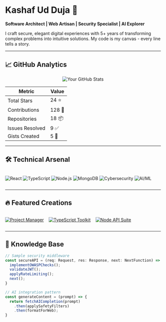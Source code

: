 # Kashaf Ud Duja 🚀

**Software Architect | Web Artisan | Security Specialist | AI Explorer**

I craft secure, elegant digital experiences with 5+ years of transforming complex problems into intuitive solutions. My code is my canvas - every line tells a story.

---

## 📈 GitHub Analytics

<div align="center">

![Your GitHub Stats](https://github-readme-stats.vercel.app/api?username=Kashafuddujaa&show_icons=true&theme=radical&hide_border=true)

| Metric | Value |
|--------|-------|
| Total Stars | 24 ⭐ |
| Contributions | 128 🎯 | 
| Repositories | 18 📦 |
| Issues Resolved | 9 ✅ |
| Gists Created | 5 📝 |

</div>

---

## 🛠️ Technical Arsenal

<div align="center" style="display: flex; flex-wrap: wrap; gap: 8px;">

![React](https://img.shields.io/badge/-React-61DAFB?logo=react&logoColor=black)
![TypeScript](https://img.shields.io/badge/-TypeScript-3178C6?logo=typescript&logoColor=white)
![Node.js](https://img.shields.io/badge/-Node.js-339933?logo=node.js&logoColor=white)
![MongoDB](https://img.shields.io/badge/-MongoDB-47A248?logo=mongodb&logoColor=white)
![Cybersecurity](https://img.shields.io/badge/-Cybersecurity-FF6D00?logo=lock&logoColor=white)
![AI/ML](https://img.shields.io/badge/-AI/ML-FF6D00?logo=tensorflow&logoColor=white)

</div>

---

## 🔥 Featured Creations

<div style="display: flex; flex-wrap: wrap; gap: 16px; margin-top: 20px;">

[![Project Manager](https://github-readme-stats.vercel.app/api/pin/?username=Kashafuddujaa&repo=project-manager&theme=dark)](https://github.com/Kashafuddujaa/project-manager)

[![TypeScript Toolkit](https://github-readme-stats.vercel.app/api/pin/?username=Kashafuddujaa&repo=Typescript&theme=dark)](https://github.com/Kashafuddujaa/Typescript)

[![Node API Suite](https://github-readme-stats.vercel.app/api/pin/?username=Kashafuddujaa&repo=node-express-mongodb&theme=dark)](https://github.com/Kashafuddujaa/node-express-mongodb)

</div>

---

## 🧠 Knowledge Base

```typescript
// Sample security middleware
const secureAPI = (req: Request, res: Response, next: NextFunction) => {
  implementOWASPChecks();
  validateJWT();
  applyRateLimiting();
  next();
}

// AI integration pattern
const generateContent = (prompt) => {
  return fetchAICompletion(prompt)
    .then(applySafetyFilters)
    .then(formatForWeb);
}
